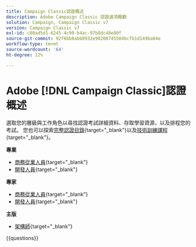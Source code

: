 ```yaml
---
title: Campaign Classic認證概述
description: Adobe Campaign Classic 認證選項概觀
solution: Campaign, Campaign Classic v7
version: Campaign Classic v7
exl-id: c80ad5d1-6245-4c99-b4ac-97b8dc48e80f
source-git-commit: 92f6bb8abb8932e90208745584bcfb1d149ba64e
workflow-type: tm+mt
source-wordcount: '64'
ht-degree: 12%

---
```


# Adobe [!DNL Campaign Classic]認證概述

選取您的層級與工作角色以尋找認證考試詳細資料、存取學習資源，以及排程您的考試。 您也可以探索[完整認證目錄](https://certification.adobe.com/certifications){target="_blank"}以及[技術訓練課程](https://certification.adobe.com/courses/?/courses){target="_blank"}。

**專業**

* [商務從業人員](https://certification.adobe.com/certification/campaign-classic-business-practitioner-professional){target="_blank"} <!--AD0-E329-->
* [開發人員](https://certification.adobe.com/certification/developer-professional){target="_blank"} <!--AD0-E331-->

**專家**

* [商務從業人員](https://certification.adobe.com/certification/campaign-classic-business-practitioner-expert){target="_blank"} <!--AD0-E327-->
* [開發人員](https://certification.adobe.com/certification/campaign-classic-developer-expert){target="_blank"} <!--AD0-E330-->

**主版**

* [架構師](https://certification.adobe.com/certification/campaign-classic-architect-master){target="_blank"} <!--AD0-E328-->

{{questions}}


